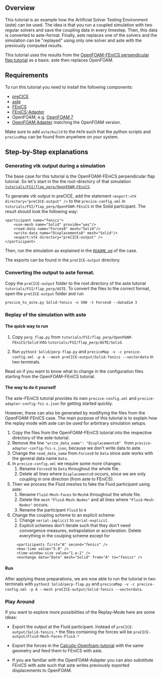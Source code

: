 ## Overview

This tutorial is an example how the Artificial Solver Testing Environment (aste) can be used. The idea is that you run a coupled simulation with two regular solvers and save the coupling data in every timestep. Then, this data is converted to aste-format. Finally, aste replaces one of the solvers and the simulation can be "replayed" using only one solver and aste with the previously computed results.

This tutorial uses the results from the [OpenFOAM-FEniCS perpendicular flap tutorial](https://github.com/precice/tutorials/tree/master/FSI/flap_perp/OpenFOAM-FEniCS) as a basis. aste then replaces OpenFOAM.

## Requirements

To run this tutorial you need to install the following components:
- [preCICE](https://github.com/precice/precice/wiki/Get-preCICE)
- [aste](https://github.com/precice/aste/tree/develop)
- [FEniCS](https://fenicsproject.org/)
- [FEniCS-Adapter](https://github.com/precice/fenics-adapter)
- OpenFOAM, e.g. [OpenFOAM 7](https://openfoam.org/version/7/)
- [OpenFOAM Adapter](https://github.com/precice/openfoam-adapter/wiki/Building) matching the OpenFOAM version.

Make sure to add `aste/build` to the `PATH` such that the python scripts and `preciceMap` can be found from anywhere on your system.

## Step-by-Step explanations

### Generating vtk output during a simulation

The base case for this tutorial is the OpenFOAM-FEniCS perpendicular flap tutorial. So let's start in the the root-directory of that simulation [`tutorials/FSI/flap_perp/OpenFOAM-FEniCS`](https://github.com/precice/tutorials/tree/master/FSI/flap_perp/OpenFOAM-FEniCS).

To generate vtk output in preCICE, add the statement `<export:vtk directory="preCICE-output" />` to the `precice-config.xml` in `tutorials/FSI/flap_perp/OpenFOAM-FEniCS` in the Solid participant. The result should look the following way:
```
<participant name="fenics">
    <use-mesh name="Solid" provide="yes"/>
    <read-data name="Forces0" mesh="Solid"/>
    <write-data name="Displacements0" mesh="Solid"/>
    <export:vtk directory="preCICE-output" />
</participant>
```
Then, run the simulation as explained in the [`README.md`](https://github.com/precice/tutorials/blob/develop/FSI/flap_perp/OpenFOAM-FEniCS/README.md) of the case.

The exports can be found in the `preCICE-output` directory.

### Converting the output to aste format.

Copy the `preCICE-output` folder to the root directory of the aste tutorial `tutorials/FSI/flap_perp/ASTE`.
To convert the files to the correct format, open the `preCICE-output` folder and run

`precice_to_aste.py Solid-fenics -n 500 -t Forces0 --datadim 3`

### Replay of the simulation with aste

#### The quick way to run 

1. Copy `perp_flap.py` from `tutorials/FSI/flap_perp/OpenFOAM-FEniCS/Solid` into `tutorials/FSI/flap_perp/ASTE/Solid`.

2. Run `python3 Solid/perp-flap.py` and `preciceMap -v -c precice-config.xml -p A --mesh preCICE-output/Solid-fenics --vectordata` in two terminals.

Read on if you want to know what to change in the configuration files starting from the OpenFOAM-FEniCS tutorial.

#### The way to do it yourself

The aste-FEniCS tutorial provides its own `precice-config.xml` and `precice-adapter-config-fsi-s.json` for getting started quickly.

However, these can also be generated by modifiying the files from the OpenFOAM-FEniCS case. The main purpose of this tutorial is to explain how the replay mode with aste can be used for arbirtrary simulation setups.

1. Copy the files from the OpenFOAM-FEniCS tutorial into the respective directory of the aste-tutorial. 
2. Remove the line `"write_data_name": "Displacements0" ` from `precice-adapter-config-fsi-s.json`, because we don't write data to aste.
3. Change the `read_data_name` from `Forces0` to `Data` since aste works with the general data name `Data`.
4. In ```precice-config.xml``` we require some more changes:
    1. Rename `Forces0` to `Data` throughout the whole file.
    2. Delete all lines where `Displacements0` occurs, since we are only coupling in one direction (from aste to FEniCS).
5. Then we process the Fluid meshes to fake the Fluid participant using aste:
    1. Rename `Fluid-Mesh-Faces` to `MeshA` throughout the whole file.
    2. Delete the `mesh` `"Fluid-Mesh-Nodes"` and all lines where `"Fluid-Mesh-Nodes"` occurs.
    3. Rename the participant `Fluid` to `A`
6. Change the coupling scheme to an explicit scheme:
    1. Change `serial-implicit` to `serial-explicit`.
    2. Explicit schemes don't iterate such that they don't need convergence measures, extrapolation or acceleration. Delete everything in the coulping scheme except for 
    ```
      <participants first="A" second="fenics" />
      <max-time value="5.0" />
      <time-window-size value="1.e-2" />
      <exchange data="Data" mesh="Solid" from="A" to="fenics" />
    ```

#### Run

After applying these preparations, we are now able to run the tutorial in two terminals with `python3 Solid/perp-flap.py` and `preciceMap -v -c precice-config.xml -p A --mesh preCICE-output/Solid-fenics --vectordata`.

### Play Around

If you want to explore more possibilities of the Replay-Mode here are some ideas:

- Export the output at the Fluid participant. Instead of `preCICE-output/Solid-fenics.*` the files containing the forces will be `preCICE-output/Fluid-Mesh-Faces-Fluid.*`

- Export the forces in the [Calculix-Openfoam-tutorial](https://github.com/precice/tutorials/tree/master/FSI/flap_perp/OpenFOAM-CalculiX) with the same geometry and feed them to FEniCS with aste. 

- If you are familiar with the OpenFOAM-Adapter you can also substitute FEniCS with aste such that aste writes previously exported displacements to OpenFOAM.

